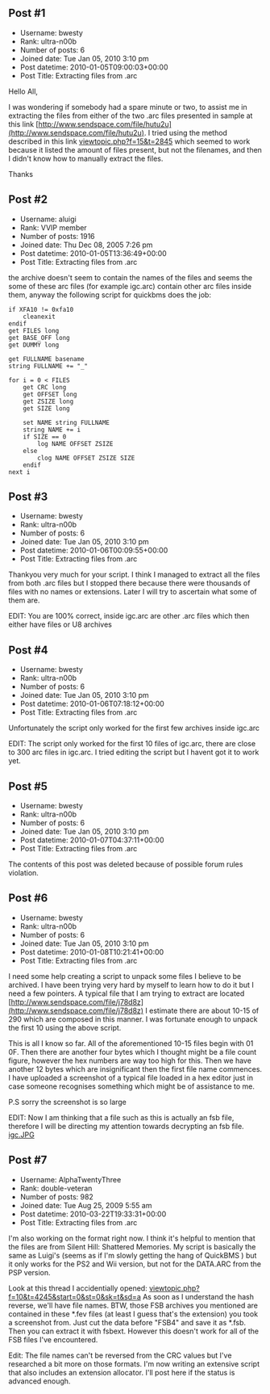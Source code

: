 ## Post #1
- Username: bwesty
- Rank: ultra-n00b
- Number of posts: 6
- Joined date: Tue Jan 05, 2010 3:10 pm
- Post datetime: 2010-01-05T09:00:03+00:00
- Post Title: Extracting files from .arc

Hello All, 

I was wondering if somebody had a spare minute or two, to assist me in extracting the files from either of the two .arc files presented in sample at this link [http://www.sendspace.com/file/hutu2u](http://www.sendspace.com/file/hutu2u). I tried using the method described in this link [viewtopic.php?f=15&t=2845](http://forum.xentax.com/viewtopic.php?f=15&t=2845) which seemed to work because it listed the amount of files present, but not the filenames, and then I didn't know how to manually extract the files.

Thanks
## Post #2
- Username: aluigi
- Rank: VVIP member
- Number of posts: 1916
- Joined date: Thu Dec 08, 2005 7:26 pm
- Post datetime: 2010-01-05T13:36:49+00:00
- Post Title: Extracting files from .arc

the archive doesn't seem to contain the names of the files and seems the some of these arc files (for example igc.arc) contain other arc files inside them, anyway the following script for quickbms does the job:

```
if XFA10 != 0xfa10
    cleanexit
endif
get FILES long
get BASE_OFF long
get DUMMY long

get FULLNAME basename
string FULLNAME += "_"

for i = 0 < FILES
    get CRC long
    get OFFSET long
    get ZSIZE long
    get SIZE long

    set NAME string FULLNAME
    string NAME += i
    if SIZE == 0
        log NAME OFFSET ZSIZE
    else
        clog NAME OFFSET ZSIZE SIZE
    endif
next i
```
## Post #3
- Username: bwesty
- Rank: ultra-n00b
- Number of posts: 6
- Joined date: Tue Jan 05, 2010 3:10 pm
- Post datetime: 2010-01-06T00:09:55+00:00
- Post Title: Extracting files from .arc

Thankyou very much for your script. I think I managed to extract all the files from both .arc files but I stopped there because there were thousands of files with no names or extensions. Later I will try to ascertain what some of them are.

EDIT: You are 100% correct, inside igc.arc are other .arc files which then either have files or U8 archives
## Post #4
- Username: bwesty
- Rank: ultra-n00b
- Number of posts: 6
- Joined date: Tue Jan 05, 2010 3:10 pm
- Post datetime: 2010-01-06T07:18:12+00:00
- Post Title: Extracting files from .arc

Unfortunately the script only worked for the first few archives inside igc.arc

EDIT: The script only worked for the first 10 files of igc.arc, there are close to 300 arc files in igc.arc. I tried editing the script but I havent got it to work yet.
## Post #5
- Username: bwesty
- Rank: ultra-n00b
- Number of posts: 6
- Joined date: Tue Jan 05, 2010 3:10 pm
- Post datetime: 2010-01-07T04:37:11+00:00
- Post Title: Extracting files from .arc

The contents of this post was deleted because of possible forum rules violation.
## Post #6
- Username: bwesty
- Rank: ultra-n00b
- Number of posts: 6
- Joined date: Tue Jan 05, 2010 3:10 pm
- Post datetime: 2010-01-08T10:21:41+00:00
- Post Title: Extracting files from .arc

I need some help creating a script to unpack some files I believe to be archived. I have been trying very hard by myself to learn how to do it but I need a few pointers. A typical file that I am trying to extract are located [http://www.sendspace.com/file/j78d8z](http://www.sendspace.com/file/j78d8z) I estimate there are about 10-15 of 290 which are composed in this manner. I was fortunate enough to unpack the first 10 using the above script.

This is all I know so far. All of the aforementioned 10-15 files begin with 01 0F. Then there are another four bytes which I thought might be a file count figure, however the hex numbers are way too high for this. Then we have another 12 bytes which are insignificant then the first file name commences. I have uploaded a screenshot of a typical file loaded in a hex editor just in case someone recognises something which might be of assistance to me.

P.S sorry the screenshot is so large

EDIT: Now I am thinking that a file such as this is actually an fsb file, therefore I will be directing my attention towards decrypting an fsb file.
[igc.JPG](https://xentaxbackup.github.io/file/2699_igc.JPG)
## Post #7
- Username: AlphaTwentyThree
- Rank: double-veteran
- Number of posts: 982
- Joined date: Tue Aug 25, 2009 5:55 am
- Post datetime: 2010-03-22T19:33:31+00:00
- Post Title: Extracting files from .arc

I'm also working on the format right now. I think it's helpful to mention that the files are from Silent Hill: Shattered Memories. My script is basically the same as Luigi's (seems as if I'm slowly getting the hang of QuickBMS  ) but it only works for the PS2 and Wii version, but not for the DATA.ARC from the PSP version.

Look at this thread I accidentially opened: [viewtopic.php?f=10&t=4245&start=0&st=0&sk=t&sd=a](http://forum.xentax.com/viewtopic.php?f=10&t=4245&start=0&st=0&sk=t&sd=a)
As soon as I understand the hash reverse, we'll have file names. 
BTW, those FSB archives you mentioned are contained in these *.fev files (at least I guess that's the extension) you took a screenshot from. Just cut the data before "FSB4" and save it as *.fsb. Then you can extract it with fsbext. However this doesn't work for all of the FSB files I've encountered.

Edit: The file names can't be reversed from the CRC values but I've researched a bit more on those formats. I'm now writing an extensive script that also includes an extension allocator. I'll post here if the status is advanced enough.
